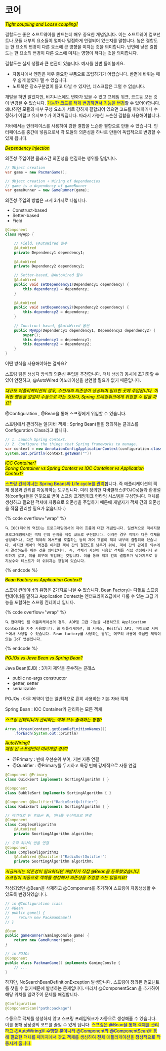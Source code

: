# 코어

_<mark style="background-color:yellow;">Tight coupling and Loose coupling?</mark>_

결합도는 좋은 소프트웨어를 만드는데 매우 중요한 개념입니다. 이는 소프트웨어 컴포넌트나 모듈 내부의 요소들이 얼마나 밀접하게 연결되어 있는지를 말합니다. 높은 결합도는 한 요소의 변경이 다른 요소에 큰 영향을 미치는 것을 의미합니다. 반면에 낮은 결합도는 한 요소의 변경이 다른 요소에 미치는 영향이 적다는 것을 의미합니다.



결합도는 실제 생활과 큰 연관이 있습니다. 예시를 한번 들어볼게요.

* 자동차에서 엔진은 매우 중요한 부품으로 조립하기가 어렵습니다. 반면에 바퀴는 매우 쉽게 붙였다 뗄 수 있습니다.
* 노트북은 장소구분없이 들고 다닐 수 있지만, 데스크탑은 그럴 수 없습니다.



&#x20;개발을 하면 알겠지만, 비지니스에도 변화가 있을 수 있고 프레임 워크, 코드등 모든 것이 변경될 수 있습니다. <mark style="color:blue;">가능한 코드를 적게 변경하면서 기능을 변경</mark>할 수 있어야합니다. 왜냐하면 모듈의 내부 구성 요소가 서로 강하게 결합되어 있으면 코드를 이해하거나 수정하기 어렵고 유지보수가 어려워집니다. 따라서 가능한 느슨한 결합을 사용해야합니다.&#x20;



자바에서는 인터페이스를 사용하여 강한 결합을 느슨한 결합으로 만들 수 있습니다. 인터페이스를 중간에 넣음으로서 각 모듈의 의존성을 하나로 만들어 독립적으로 변경할 수 있게 됩니다.







_<mark style="background-color:yellow;">Dependency Injection</mark>_

의존성 주입이란 클래스간 의존성을 연결하는 행위를 말합니다.&#x20;

```java
// Object creation
var game = new PacmanGame();

// Object creation + Wiring of dependencies
// game is a dependency of gameRunner
var gameRunner = new GameRunner(game);
```



의존성 주입의 방법은 크게 3가지로 나뉩니다.

* Construct-based
* Setter-based
* Field

```java
@Component
class MyApp {

    // Field, @AutoWired 필수 
    @AutoWired
    private Dependency1 dependency1;
    
    @AutoWired
    private Dependency2 dependency2;

    // Setter-based, @AutoWired 필수
    @AutoWired
    public void setDependency1(Dependency1 dependency) {
        this.dependency1 = dependency;
    }
    
    @AutoWired
    public void setDependency2(Dependency2 dependency) {
        this.dependency2 = dependency;
    }
    
    // Construct-based, @AutoWired 옵션
    public MyApp(Dependency1 dependency1, Dependency2 dependency2) {
        super();
        this.dependency1 = dependency1;
        this.dependency2 = dependency2;
    }
}
```



어떤 방식을 사용해야하는 걸까요?

스프링 팀은 생성자 방식의 의존성 주입을 추천합니다. 객체 생성과 동시에 초기화할 수 있어 안전하고, @AutoWired 어노테이션을 선언할 필요가 없기 때문입니다.









_<mark style="background-color:yellow;">대규모 어플리케이션의 경우, 수천개의 의존성이 생성되며 필요한 곳에 주입됩니다. 이러한 행동을 일일히 수동으로 하는 것보다, Spring 프레임워크에게 위임할 수 없을 까요?</mark>_

@Configuration , @Bean을 통해 스프링에게 위임할 수 있습니다.&#x20;

스프링에서 관리하는 일(자바 객체 : Spring Bean)들을 정의하는 클래스를 Configuration Class라고 합니다.

```java
// 1. Launch Spring Context.
// 2. Configure the things that Spring frameworks to manage.
var context = new AnnotaionConfigApplicationContext(configuration.class)
System.out.println(context.getBean(""))
```







_<mark style="background-color:yellow;">IOC Container?</mark>_ \
_<mark style="background-color:yellow;">Spring Container vs Spring Context vs IOC Container vs Application Context?</mark>_

<mark style="color:blue;">스프링 컨테이너는 Spring Beans와 Life cycle를 관리</mark>합니다. 즉 애플리케이션의 객체 생성과 관리를 자동화하는 도구입니다. 미리 정의한 자바클래스(POJOs)들과 환경설정(config)들을 인풋으로 받아 스프링 프레임워크 런타임 시스템을 구성합니다. 객체를 생성하고 필요한 객체에 자동으로 의존성을 주입하기 때문에 개발자가 객체 간의 의존성을 직접 관리할 필요가 없습니다 :)

{% code overflow="wrap" %}
```
🔍 IOC(제어의 역전)는 프로그래밍에서의 제어 흐름에 대한 개념입니다. 일반적으로 객체지향 프로그래밍에서는 객체 간의 관계를 직접 코드로 구현합니다. 이러한 경우 객체가 다른 객체를 생성하거나, 다른 객체의 메서드를 호출하는 등의 제어 흐름이 객체 내부에 결합되어 있습니다. 하지만 제어의 역전은 이러한 객체 간의 결합도를 낮추기 위해, 객체 간의 관계를 외부에서 결정하도록 하는 것을 의미합니다. 즉, 객체가 자신이 사용할 객체를 직접 생성하거나 관리하지 않고, 이를 외부에 위임하는 것입니다. 이를 통해 객체 간의 결합도가 낮아지므로 유지보수와 테스트가 더 쉬워지는 장점이 있습니다.
```
{% endcode %}







_<mark style="background-color:yellow;">Bean Factory vs Application Context?</mark>_

스프링 컨테이너의 유형은 2가지로 나뉠 수 있습니다. Bean Factory는 디폴트 스프링 컨테이너를 말하고 Application Context는 엔터프라이즈급에서 다룰 수 있는 고급 기능을 포함하는 스프링 컨테이너 입니다.

{% code overflow="wrap" %}
```
🔍 현대적인 웹 어플리케이션의 경우, AOP등 고급 기능을 사용하므로 Application Context를 자주 사용합니다. 웹 어플리케이션, 웹 서비스, Restful API, 마이크로 서비스에서 사용할 수 있습니다. Bean factory를 사용하는 경우는 메모리 사용에 극심한 제약이 있는 IoT 앱뿐입니다.
```
{% endcode %}







&#x20;_<mark style="background-color:yellow;">POJOs vs Java Bean vs Spring Bean?</mark>_

Java Bean(EJB) : 3가지 제약을 준수하는 클래스

* public no-args constructor
* getter, setter
* serializable

POJOs : 아무 제약이 없는 일반적으로 흔히 사용하는 기본 자바 객체

Spring Bean : IOC Container가 관리하는 모든 객체







_<mark style="background-color:yellow;">스프링 컨테이너가 관리하는 객체 모두 출력하는 방법?</mark>_

```java
Array.stream(context.getBeanDefinitionNames())
    .forEach(System.out::println)
```







_<mark style="background-color:yellow;">AutoWiring?</mark>_\
_<mark style="background-color:yellow;">매칭 된 스프링민이 여러개일 경우?</mark>_

* @Primary  : 빈에 우선순위 부여, 기본 자동 연결
* @Qualifier : @Primary를 무시하고 특정 빈에 강제적으로 자동 연결

```java
@Component @Primary
class QuickSort implements SortingAlgorithm { }

@Component
class BubbleSort implements SortingAlgorithm { }

@Component @Qualifier("RadixSortQulifier")
class RadixSort implements SortingAlgorithm { }

// 여러개의 빈 후보군 중, 하나를 우선적으로 연결
@Component 
class ComplexAligorithm
    @AutoWired
    private SoortingAlgorithm algorithm;
    
// 오직 하나의 빈을 연결
@Component 
class ComplexAligorithm2
    @AutoWired @Qualifier("RadixSortQulifier")
    private SoortingAlgorithm algorithm;

```







_<mark style="background-color:yellow;">지금까지는 의존성이 필요하다면 개발자가 직접 @Bean을 등록했었습니다.</mark>_\
_<mark style="background-color:yellow;">스프링이 자동으로 객체를 생성해서 의존성을 주입할 수는 없을까요?</mark>_

작성되었던 @Bean을 삭제하고 @Component를 추가하여 스프링이 자동생성할 수 있도록 변경하였습니다.

```java
// in @Configuration class
// @Bean
// public game() {
//    return new PackmanGame()
// }

@Bean
public gameRunner(GamingConsle game) {
    return new GameRunner(game);
}

// in POJOs
@Component
public class PackmanGame() implements GamingConsle {
    // ...
}
```



하지만, NoSearchBeanDefinitionException 발생합니다. 스프링이 정의된 컴포넌트를 찾을 수 없기때문에 발생하는 문제입니다. 따라서 @ComponentScan 을 추가하여 해당 위치를 알려주어 문제를 해결합니다.

```java
@Configuration
@ComponentScan("path:package")
```



수동으로 객체를 생성하지 않고 스프링 프레임워크가 자동으로 생성해줄 수 있습니다. 이를 통해 상당량의 코드를 줄일 수 있게 됩니다. <mark style="color:blue;">스프링은 @Bean을 통해 객체를 관리하고 @AutoWiring을 수행할 뿐아니라 @Component와 @ComponentScan을 통해 필요한 객체를 패키지에서 찾고 객체를 생성하여 전체 애플리케이션을 정상적으로 작동시켜 줍니다.</mark>

